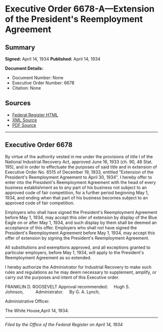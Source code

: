 # Executive Order 6678-A—Extension of the President's Reemployment Agreement

## Summary

**Signed:** April 14, 1934
**Published:** April 14, 1934

**Document Details:**
- Document Number: None
- Executive Order Number: 6678
- Citation: None

## Sources
- [Federal Register HTML](https://www.presidency.ucsb.edu/documents/executive-order-6678-extension-the-presidents-reemployment-agreement)
- [XML Source](None)
- [PDF Source](None)

---

## Executive Order 6678

By virtue of the authority vested in me under the provisions of title I of the National Industrial Recovery Act, approved June 16, 1933 (ch. 90, 48 Stat. 195), and in order to effectuate the purposes of said title and in extension of Executive Order No. 6515 of December 19, 1933, entitled "Extension of the President's Reemployment Agreement to April 30, 1934", I hereby offer to enter into the President's Reemployment Agreement with the head of every business establishment as to any part of his business not subject to an approved code of fair competition, for a further period beginning May 1, 1934, and ending when that part of his business becomes subject to an approved code of fair competition.

Employers who shall have signed the President's Reemployment Agreement before May 1, 1934, may accept this oiler of extension by display of the Blue Eagle on or after May 1, 1934, and such display by them shall be deemed an acceptance of this offer. Employers who shall not have signed the President's Reemployment Agreement before May 1, 1934, may accept this offer of extension by signing the President's Reemployment Agreement.

All substitutions and exemptions approved, and all exceptions granted to particular employers, before May 1, 1934, will apply to the President's Reemployment Agreement as so extended.

I hereby authorize the Administrator for Industrial Recovery to make such rules and regulations as he may deem necessary to supplement, amplify, or carry out the purposes and intent of this Executive order.

FRANKLIN D. ROOSEVELT
Approval recommended:     Hugh S. Johnson,          Administrator.     By G. A. Lynch,          

Administrative Officer.

The White House,April 14, 1934.

---

*Filed by the Office of the Federal Register on April 14, 1934*
